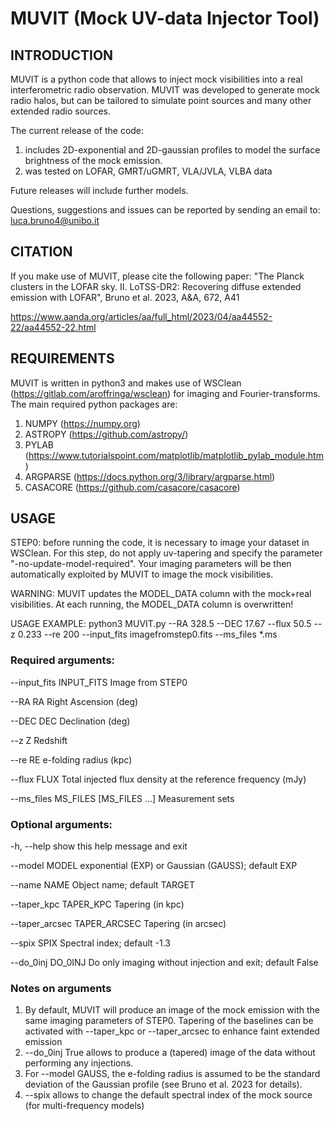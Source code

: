 # MUVIT (Mock UV-data Injector Tool)

## INTRODUCTION


MUVIT is a python code that allows to inject mock visibilities into a real interferometric radio observation. MUVIT was developed to generate mock radio halos, but can be tailored to simulate point sources and many other extended radio sources. 


The current release of the code:

1. includes 2D-exponential and 2D-gaussian profiles to model the surface brightness of the mock emission. 
2. was tested on LOFAR, GMRT/uGMRT, VLA/JVLA, VLBA data

Future releases will include further models.

Questions, suggestions and issues can be reported by sending an email to: luca.bruno4@unibo.it  


## CITATION 

If you make use of MUVIT, please cite the following paper: "The Planck clusters in the LOFAR sky. II. LoTSS-DR2: Recovering diffuse extended emission with LOFAR", Bruno et al. 2023, A&A, 672, A41 

https://www.aanda.org/articles/aa/full_html/2023/04/aa44552-22/aa44552-22.html



## REQUIREMENTS

MUVIT is written in python3 and makes use of WSClean (https://gitlab.com/aroffringa/wsclean) for imaging and Fourier-transforms. The main required python packages are:

1. NUMPY (https://numpy.org)
2. ASTROPY (https://github.com/astropy/)
3. PYLAB (https://www.tutorialspoint.com/matplotlib/matplotlib_pylab_module.htm)
4. ARGPARSE (https://docs.python.org/3/library/argparse.html)
5. CASACORE (https://github.com/casacore/casacore)


## USAGE

STEP0: before running the code, it is necessary to image your dataset in WSClean. For this step, do not apply uv-tapering and specify the parameter "-no-update-model-required". Your imaging parameters will be then automatically exploited by MUVIT to image the mock visibilities.   

WARNING: MUVIT updates the MODEL_DATA column with the mock+real visibilities. At each running, the MODEL_DATA column is overwritten!

USAGE EXAMPLE: python3 MUVIT.py --RA 328.5 --DEC 17.67 --flux 50.5 --z 0.233 --re 200 --input_fits imagefromstep0.fits --ms_files *.ms



### Required arguments:

  --input_fits INPUT_FITS  Image from STEP0
                        
  --RA RA               Right Ascension (deg)
  
  --DEC DEC             Declination (deg)
  
  --z Z                 Redshift
  
  --re RE               e-folding radius (kpc)
  
  --flux FLUX           Total injected flux density at the reference frequency (mJy)
  
  --ms_files MS_FILES [MS_FILES ...]   Measurement sets


### Optional arguments:

  -h, --help            show this help message and exit
  
  --model MODEL         exponential (EXP) or Gaussian (GAUSS); default EXP
  
  --name NAME           Object name; default TARGET
  
  --taper_kpc TAPER_KPC
                        Tapering (in kpc)
                        
  --taper_arcsec TAPER_ARCSEC
                        Tapering (in arcsec)
                        
  --spix SPIX           Spectral index; default -1.3
  
  --do_0inj DO_0INJ     Do only imaging without injection and exit; default False



### Notes on arguments

1. By default, MUVIT will produce an image of the mock emission with the same imaging parameters of STEP0. Tapering of the baselines can be activated with --taper_kpc or --taper_arcsec to enhance faint extended emission
2. --do_0inj True allows to produce a (tapered) image of the data without performing any injections. 
3. For --model GAUSS, the e-folding radius is assumed to be the standard deviation of the Gaussian profile (see Bruno et al. 2023 for details). 
4. --spix allows to change the default spectral index of the mock source (for multi-frequency models)





